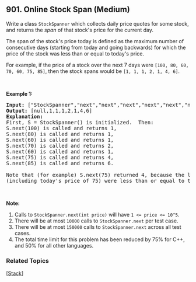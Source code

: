 <!--|This file generated by command(leetcode description); DO NOT EDIT.    |-->
<!--+----------------------------------------------------------------------+-->
<!--|@author    Openset <openset.wang@gmail.com>                           |-->
<!--|@link      https://github.com/openset                                 |-->
<!--|@home      https://github.com/openset/leetcode                        |-->
<!--+----------------------------------------------------------------------+-->

## 901. Online Stock Span (Medium)

<p>Write a class <code>StockSpanner</code> which collects daily price quotes for some stock, and returns the <em>span</em>&nbsp;of that stock&#39;s price for the current day.</p>

<p>The span of the stock&#39;s price today&nbsp;is defined as the maximum number of consecutive days (starting from today and going backwards)&nbsp;for which the price of the stock was less than or equal to today&#39;s price.</p>

<p>For example, if the price of a stock over the next 7 days were <code>[100, 80, 60, 70, 60, 75, 85]</code>, then the stock spans would be <code>[1, 1, 1, 2, 1, 4, 6]</code>.</p>

<p>&nbsp;</p>

<div>
<p><strong>Example 1:</strong></p>

<pre>
<strong>Input: </strong><span id="example-input-1-1">[&quot;StockSpanner&quot;,&quot;next&quot;,&quot;next&quot;,&quot;next&quot;,&quot;next&quot;,&quot;next&quot;,&quot;next&quot;,&quot;next&quot;]</span>, <span id="example-input-1-2">[[],[100],[80],[60],[70],[60],[75],[85]]</span>
<strong>Output: </strong><span id="example-output-1">[null,1,1,1,2,1,4,6]</span>
<strong>Explanation: </strong>
First, S = StockSpanner() is initialized.  Then:
S.next(100) is called and returns 1,
S.next(80) is called and returns 1,
S.next(60) is called and returns 1,
S.next(70) is called and returns 2,
S.next(60) is called and returns 1,
S.next(75) is called and returns 4,
S.next(85) is called and returns 6.

Note that (for example) S.next(75) returned 4, because the last 4 prices
(including today&#39;s price of 75) were less than or equal to today&#39;s price.
</pre>

<p>&nbsp;</p>

<p><strong>Note:</strong></p>

<ol>
	<li>Calls to <code>StockSpanner.next(int price)</code> will have <code>1 &lt;= price &lt;= 10^5</code>.</li>
	<li>There will be at most <code>10000</code> calls to <code>StockSpanner.next</code>&nbsp;per test case.</li>
	<li>There will be at most <code>150000</code> calls to <code>StockSpanner.next</code> across all test cases.</li>
	<li>The total&nbsp;time limit for this problem has been reduced by 75% for&nbsp;C++, and 50% for all other languages.</li>
</ol>
</div>


### Related Topics
  [[Stack](https://github.com/openset/leetcode/tree/master/tag/stack/README.md)]
